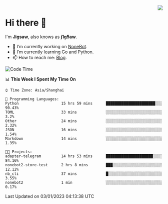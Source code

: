 <a href="#">
  <img align="right" src="https://github-readme-stats.vercel.app/api?username=j1g5awi&count_private=true&show_icons=true&title_color=80070B&text_color=B3B3B3&bg_color=212121&icon_color=80070B" />
</a>

# Hi there 👋

I'm **Jigsaw**, also knows as **j1g5aw**.

- 🔭 I’m currently working on [NoneBot](https://github.com/nonebot).
- 🌱 I’m currently learning Go and Python.
- 📫 How to reach me: [Blog](https://blog.maddestroyer.xyz/).

<!--START_SECTION:waka-->
![Code Time](http://img.shields.io/badge/Code%20Time-919%20hrs%2031%20mins-blue)

📊 **This Week I Spent My Time On** 

```text
⌚︎ Time Zone: Asia/Shanghai

💬 Programming Languages: 
Python                   15 hrs 59 mins      ██████████████████████░░░   90.43% 
TOML                     33 mins             ░░░░░░░░░░░░░░░░░░░░░░░░░   3.2% 
Other                    24 mins             ░░░░░░░░░░░░░░░░░░░░░░░░░   2.32% 
JSON                     16 mins             ░░░░░░░░░░░░░░░░░░░░░░░░░   1.54% 
Markdown                 14 mins             ░░░░░░░░░░░░░░░░░░░░░░░░░   1.35%

🐱‍💻 Projects: 
adapter-telegram         14 hrs 53 mins      █████████████████████░░░░   84.16% 
nonebot2-store-test      2 hrs 8 mins        ███░░░░░░░░░░░░░░░░░░░░░░   12.12% 
nb_cli                   37 mins             █░░░░░░░░░░░░░░░░░░░░░░░░   3.55% 
nonebot2                 1 min               ░░░░░░░░░░░░░░░░░░░░░░░░░   0.17%

```


 Last Updated on 03/01/2023 04:13:38 UTC
<!--END_SECTION:waka-->
